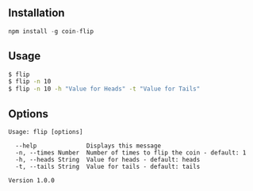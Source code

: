 ## Installation
```js
npm install -g coin-flip
```

## Usage
```bash
$ flip
$ flip -n 10
$ flip -n 10 -h "Value for Heads" -t "Value for Tails"
```

## Options
```
Usage: flip [options]

  --help              Displays this message
  -n, --times Number  Number of times to flip the coin - default: 1
  -h, --heads String  Value for heads - default: heads
  -t, --tails String  Value for tails - default: tails

Version 1.0.0
```